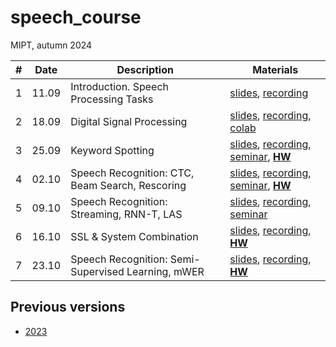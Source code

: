 # speech_course

MIPT, autumn 2024

| # | Date | Description | Materials |
|---------|------|-------------|---------|
| 1 | 11.09 | Introduction. Speech Processing Tasks | [slides](https://docs.google.com/presentation/d/1O1u_UR3wiENdVztgVLJUZoKlSymoxDNixSM1Tm-CjrI), [recording](https://youtu.be/wKXmjXU1Qsc) |
| 2 | 18.09 | Digital Signal Processing | [slides](https://docs.google.com/presentation/d/1l32uxNB5orHhzqEiRn8yvuMegp6UW2a3n-tdqVTf0D8), [recording](https://youtu.be/5ApIUT_-eqw), [colab](https://colab.research.google.com/github/georgygospodinov/speech_course/blob/main/week02/dsp_basics.ipynb) |
| 3 | 25.09 | Keyword Spotting | [slides](https://docs.google.com/presentation/d/1G1QaEsOaXVMaQkdYE9EQO8rXxbQLsFOxrHpDLLTjrok), [recording](https://youtu.be/zWeEctvTyzA), [seminar](./week03/), **[HW](./week03/kws/)** |
| 4 | 02.10 | Speech Recognition: CTC, Beam Search, Rescoring | [slides](https://docs.google.com/presentation/d/1z3r5GIgWKBkDNXW7TVrA5gCQMLwLylxGcVlUrhg8k0M/edit?usp=drive_web&ouid=109922422742355126005), [recording](https://youtu.be/SIJ3YumuxBs), [seminar](./week04/seminar_notebook.ipynb), **[HW](./week04/HW.md)** |
| 5 | 09.10 | Speech Recognition: Streaming, RNN-T, LAS | [slides](https://docs.google.com/presentation/d/1R-ynTzomYmGzHbnk-oHNcanqEizryrXTnksI9IobZ0E), [recording](https://youtu.be/OpplQTEbHV0), [seminar](./week05/conformer_las.ipynb) |
| 6 | 16.10 | SSL & System Combination | [slides](https://docs.google.com/presentation/d/1gFQ1-p27irwMSN0Qov_cZ5hREGNl2Mdach_KwdkwhXE/edit?usp=sharing), [recording](https://youtu.be/K-9CCv8dBeU), **[HW](./week06/asr_ensemble.ipynb)** |
| 7 | 23.10 | Speech Recognition: Semi-Supervised Learning, mWER | [slides](./week07/l7_asr_semi_supervised.pdf), [recording](https://www.youtube.com/watch?v=Xv_s72oSku8), **[HW](https://colab.research.google.com/drive/19DXSYuoD8v3ocE_NZKPpuqBqZqYHuOu9?usp=sharing)** |


## Previous versions
* [2023](https://github.com/georgygospodinov/speech_course/tree/2023)
